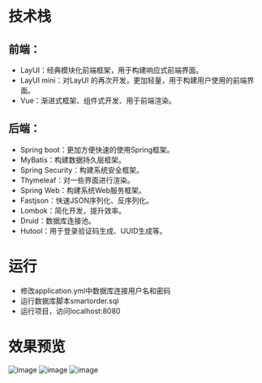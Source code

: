# 技术栈
## 前端： 
- LayUI：经典模块化前端框架，用于构建响应式前端界面。
- LayUI mini：对LayUI 的再次开发，更加轻量，用于构建用户使用的前端界面。
- Vue：渐进式框架、组件式开发、用于前端渲染。
## 后端：
- Spring boot：更加方便快速的使用Spring框架。
- MyBatis：构建数据持久层框架。
- Spring Security：构建系统安全框架。
- Thymeleaf：对一些界面进行渲染。 
- Spring Web：构建系统Web服务框架。
- Fastjson：快速JSON序列化、反序列化。
- Lombok：简化开发，提升效率。
- Druid：数据库连接池。
- Hutool：用于登录验证码生成、UUID生成等。
# 运行
- 修改application.yml中数据库连接用户名和密码
- 运行数据库脚本smartorder.sql
- 运行项目，访问localhost:8080
# 效果预览
![image](https://github.com/mumuzsl/smartorder/tree/master/src/main/resources/static/images/sshot-1.png)
![image](https://github.com/mumuzsl/smartorder/tree/master/src/main/resources/static/images/sshot-11.png)
![image](https://github.com/mumuzsl/smartorder/tree/master/src/main/resources/static/images/sshot-12.png)
